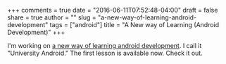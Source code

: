 +++
comments = true
date = "2016-06-11T07:52:48-04:00"
draft = false
share = true
author = ""
slug = "a-new-way-of-learning-android-development"
tags = ["android"]
title = "A New way of Learning (Android Development)"
+++

I'm working on [a new way of learning android development](http://universityandroid.com). I call it "University Android." The first lesson is available now. Check it out.
